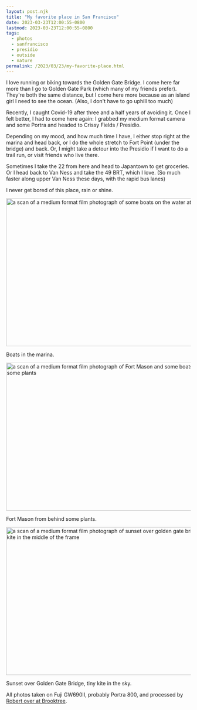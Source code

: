 ```yaml
---
layout: post.njk
title: "My favorite place in San Francisco"
date: 2023-03-23T12:00:55-0800
lastmod: 2023-03-23T12:00:55-0800
tags:
  - photos
  - sanfrancisco
  - presidio
  - outside
  - nature
permalink: /2023/03/23/my-favorite-place.html
---
```

I love running or biking towards the Golden Gate Bridge. I come here far more than I go to Golden Gate Park (which many of my friends prefer). They're both the same distance, but I come here more because as an island girl I need to see the ocean. (Also, I don't have to go uphill too much)

Recently, I caught Covid-19 after three and a half years of avoiding it. Once I felt better, I had to come here again: I grabbed my medium format camera and some Portra and headed to Crissy Fields / Presidio.

Depending on my mood, and how much time I have, I either stop right at the marina and head back, or I do the whole stretch to Fort Point (under the bridge) and back. Or, I might take a detour into the Presidio if I want to do a trail run, or visit friends who live there.

Sometimes I take the 22 from here and head to Japantown to get groceries. Or I head back to Van Ness and take the 49 BRT, which I love. (So much faster along upper Van Ness these days, with the rapid bus lanes)

I never get bored of this place, rain or shine.

<img src="/photos/uploads/4ac5846f10.jpg" width="600" height="404" alt="a scan of a medium format film photograph of some boats on the water at Fort Mason" />

Boats in the marina.

<img src="/photos/uploads/e52890f805.jpg" width="600" height="404" alt="a scan of a medium format film photograph of Fort Mason and some boats from behind some plants" />

Fort Mason from behind some plants.

<img src="/photos/uploads/a5707209a6.jpg" width="600" height="404" alt="a scan of a medium format film photograph of sunset over golden gate bridge with a kite in the middle of the frame" />

Sunset over Golden Gate Bridge, tiny kite in the sky.

All photos taken on Fuji GW690II, probably Portra 800, and processed by [Robert over at Brooktree](https://www.brooktreestudios.com).
